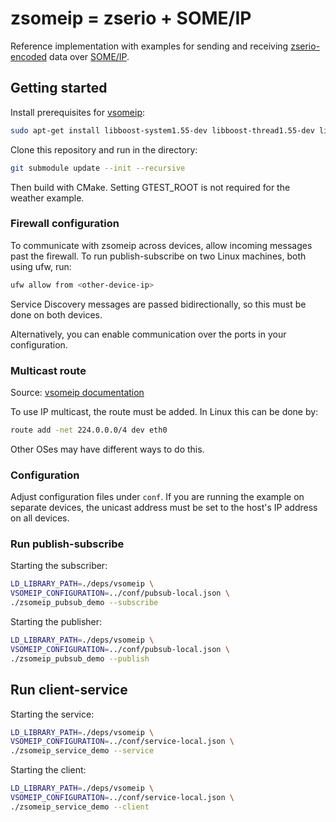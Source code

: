 # zsomeip = zserio + SOME/IP

Reference implementation with examples for sending and receiving [zserio-encoded](https://zserio.org/) data
over [SOME/IP](https://some-ip.com/).

## Getting started

Install prerequisites for [vsomeip](https://github.com/COVESA/vsomeip/):

```bash
sudo apt-get install libboost-system1.55-dev libboost-thread1.55-dev libboost-log1.55-dev
```

Clone this repository and run in the directory:
```bash
git submodule update --init --recursive
```
Then build with CMake. Setting GTEST_ROOT is not required for the weather example.

### Firewall configuration

To communicate with zsomeip across devices, allow incoming messages past the firewall.
To run publish-subscribe on two Linux machines, both using ufw, run:

```bash
ufw allow from <other-device-ip>
```

Service Discovery messages are passed bidirectionally, so this must be done on both devices.

Alternatively, you can enable communication over the ports in your configuration.

### Multicast route

Source: [vsomeip documentation](https://github.com/COVESA/vsomeip/blob/master/documentation/multicast.txt)

To use IP multicast, the route must be added. In Linux this can be done
by:
```bash
route add -net 224.0.0.0/4 dev eth0
```

Other OSes may have different ways to do this.

### Configuration

Adjust configuration files under ``conf``.
If you are running the example on separate devices, the unicast address must be set
to the host's IP address on all devices.

### Run publish-subscribe

Starting the subscriber:

```bash
LD_LIBRARY_PATH=./deps/vsomeip \
VSOMEIP_CONFIGURATION=../conf/pubsub-local.json \
./zsomeip_pubsub_demo --subscribe
```

Starting the publisher:

```bash
LD_LIBRARY_PATH=./deps/vsomeip \
VSOMEIP_CONFIGURATION=../conf/pubsub-local.json \
./zsomeip_pubsub_demo --publish
```

## Run client-service

Starting the service:

```bash
LD_LIBRARY_PATH=./deps/vsomeip \
VSOMEIP_CONFIGURATION=../conf/service-local.json \
./zsomeip_service_demo --service
```

Starting the client:

```bash
LD_LIBRARY_PATH=./deps/vsomeip \
VSOMEIP_CONFIGURATION=../conf/service-local.json \
./zsomeip_service_demo --client
```
